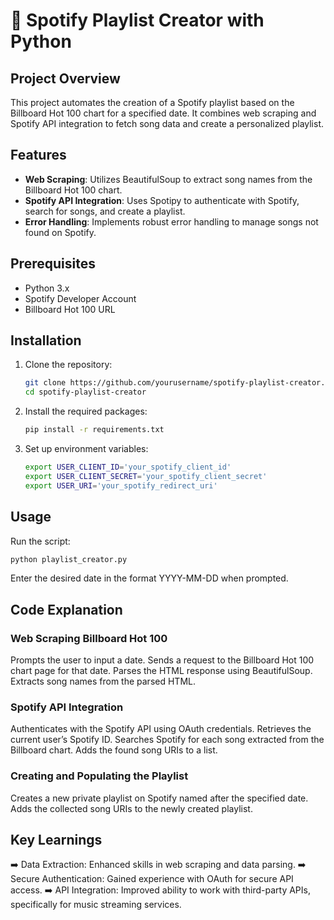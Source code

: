 # 🎵 Spotify Playlist Creator with Python

## Project Overview
This project automates the creation of a Spotify playlist based on the Billboard Hot 100 chart for a specified date. It combines web scraping and Spotify API integration to fetch song data and create a personalized playlist.

## Features
- **Web Scraping**: Utilizes BeautifulSoup to extract song names from the Billboard Hot 100 chart.
- **Spotify API Integration**: Uses Spotipy to authenticate with Spotify, search for songs, and create a playlist.
- **Error Handling**: Implements robust error handling to manage songs not found on Spotify.

## Prerequisites
- Python 3.x
- Spotify Developer Account
- Billboard Hot 100 URL

## Installation
1. Clone the repository:
   ```bash
   git clone https://github.com/yourusername/spotify-playlist-creator.git
   cd spotify-playlist-creator
   ```
2. Install the required packages:
   ```bash
   pip install -r requirements.txt
   ```
3. Set up environment variables:
   ```bash
   export USER_CLIENT_ID='your_spotify_client_id'
   export USER_CLIENT_SECRET='your_spotify_client_secret'
   export USER_URI='your_spotify_redirect_uri'
   ```

## Usage
Run the script:
```bash
python playlist_creator.py
```

Enter the desired date in the format YYYY-MM-DD when prompted.


## Code Explanation
### Web Scraping Billboard Hot 100
Prompts the user to input a date.
Sends a request to the Billboard Hot 100 chart page for that date.
Parses the HTML response using BeautifulSoup.
Extracts song names from the parsed HTML.

### Spotify API Integration
Authenticates with the Spotify API using OAuth credentials.
Retrieves the current user’s Spotify ID.
Searches Spotify for each song extracted from the Billboard chart.
Adds the found song URIs to a list.

### Creating and Populating the Playlist
Creates a new private playlist on Spotify named after the specified date.
Adds the collected song URIs to the newly created playlist.

## Key Learnings
➡️ Data Extraction: Enhanced skills in web scraping and data parsing.
➡️ Secure Authentication: Gained experience with OAuth for secure API access.
➡️ API Integration: Improved ability to work with third-party APIs, specifically for music streaming services.
